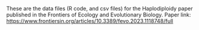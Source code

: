 These are the data files (R code, and csv files) for the Haplodiploidy paper published in the Frontiers of Ecology and Evolutionary Biology.
Paper link: https://www.frontiersin.org/articles/10.3389/fevo.2023.1118748/full
